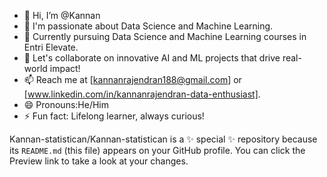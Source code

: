 - 👋 Hi, I’m @Kannan
- 👀 I'm passionate about Data Science and Machine Learning.
- 🌱 Currently pursuing Data Science and Machine Learning courses in Entri Elevate.
- 💞️ Let's collaborate on innovative AI and ML projects that drive real-world impact!
- 📫 Reach me at [kannanrajendran188@gmail.com] or [www.linkedin.com/in/kannanrajendran-data-enthusiast].
- 😄 Pronouns:He/Him
- ⚡ Fun fact: Lifelong learner, always curious!


Kannan-statistican/Kannan-statistican is a ✨ special ✨ repository because its `README.md` (this file) appears on your GitHub profile.
You can click the Preview link to take a look at your changes.

